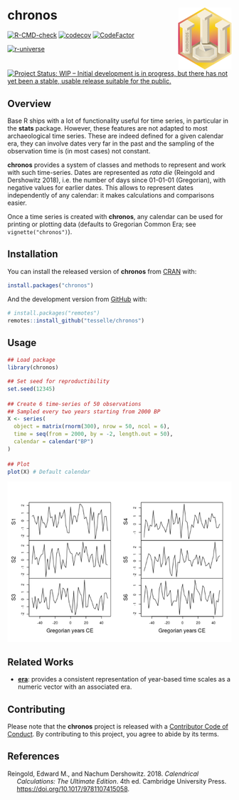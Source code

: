 
<!-- README.md is generated from README.Rmd. Please edit that file -->

# chronos <img width=120px src="man/figures/logo.png" align="right" />

<!-- badges: start -->

[![R-CMD-check](https://github.com/tesselle/chronos/workflows/R-CMD-check/badge.svg)](https://github.com/tesselle/chronos/actions)
[![codecov](https://codecov.io/gh/tesselle/chronos/branch/main/graph/badge.svg?token=UgoOXsZW86)](https://app.codecov.io/gh/tesselle/chronos)
[![CodeFactor](https://www.codefactor.io/repository/github/tesselle/chronos/badge/main)](https://www.codefactor.io/repository/github/tesselle/chronos/overview/main)

<a href="https://tesselle.r-universe.dev" class="pkgdown-devel"><img
src="https://tesselle.r-universe.dev/badges/chronos"
alt="r-universe" /></a>

[![Project Status: WIP – Initial development is in progress, but there
has not yet been a stable, usable release suitable for the
public.](https://www.repostatus.org/badges/latest/wip.svg)](https://www.repostatus.org/#wip)
<!-- badges: end -->

## Overview

Base R ships with a lot of functionality useful for time series, in
particular in the **stats** package. However, these features are not
adapted to most archaeological time series. These are indeed defined for
a given calendar era, they can involve dates very far in the past and
the sampling of the observation time is (in most cases) not constant.

**chronos** provides a system of classes and methods to represent and
work with such time-series. Dates are represented as *rata die*
(Reingold and Dershowitz 2018), i.e. the number of days since 01-01-01
(Gregorian), with negative values for earlier dates. This allows to
represent dates independently of any calendar: it makes calculations and
comparisons easier.

Once a time series is created with **chronos**, any calendar can be used
for printing or plotting data (defaults to Gregorian Common Era; see
`vignette("chronos")`).

## Installation

You can install the released version of **chronos** from
[CRAN](https://CRAN.R-project.org) with:

``` r
install.packages("chronos")
```

And the development version from [GitHub](https://github.com/) with:

``` r
# install.packages("remotes")
remotes::install_github("tesselle/chronos")
```

## Usage

``` r
## Load package
library(chronos)
```

``` r
## Set seed for reproductibility
set.seed(12345)

## Create 6 time-series of 50 observations
## Sampled every two years starting from 2000 BP
X <- series(
  object = matrix(rnorm(300), nrow = 50, ncol = 6),
  time = seq(from = 2000, by = -2, length.out = 50),
  calendar = calendar("BP")
)

## Plot
plot(X) # Default calendar
```

![](man/figures/README-time-series-1.png)<!-- -->

## Related Works

- [**era**](https://github.com/joeroe/era): provides a consistent
  representation of year-based time scales as a numeric vector with an
  associated era.

## Contributing

Please note that the **chronos** project is released with a [Contributor
Code of Conduct](https://www.tesselle.org/conduct.html). By contributing
to this project, you agree to abide by its terms.

## References

<div id="refs" class="references csl-bib-body hanging-indent">

<div id="ref-reingold2018" class="csl-entry">

Reingold, Edward M., and Nachum Dershowitz. 2018. *Calendrical
Calculations: The Ultimate Edition*. 4th ed. Cambridge University Press.
<https://doi.org/10.1017/9781107415058>.

</div>

</div>
